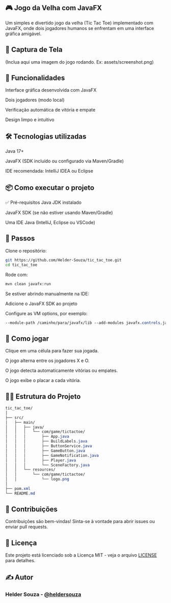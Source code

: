 ## 🎮 Jogo da Velha com JavaFX

Um simples e divertido jogo da velha (Tic Tac Toe) implementado com JavaFX, onde dois jogadores humanos se enfrentam em uma interface gráfica amigável.

## 📸 Captura de Tela

(Inclua aqui uma imagem do jogo rodando. Ex: assets/screenshot.png)

## 🚀 Funcionalidades

Interface gráfica desenvolvida com JavaFX

Dois jogadores (modo local)

Verificação automática de vitória e empate

Design limpo e intuitivo

## 🛠 Tecnologias utilizadas

Java 17+

JavaFX (SDK incluído ou configurado via Maven/Gradle)

IDE recomendada: IntelliJ IDEA ou Eclipse

## 📦 Como executar o projeto

✅ Pré-requisitos
Java JDK instalado

JavaFX SDK (se não estiver usando Maven/Gradle)

Uma IDE Java (IntelliJ, Eclipse ou VSCode)

## 🧭 Passos

Clone o repositório:

```bash
git https://github.com/Helder-Souza/tic_tac_toe.git
cd tic_tac_toe
```

Rode com:

```bash
mvn clean javafx:run
```

Se estiver abrindo manualmente na IDE:

Adicione o JavaFX SDK ao projeto

Configure as VM options, por exemplo:

```css
--module-path /caminho/para/javafx/lib --add-modules javafx.controls,javafx.fxml
```
## 🧠 Como jogar

Clique em uma célula para fazer sua jogada.

O jogo alterna entre os jogadores X e O.

O jogo detecta automaticamente vitórias ou empates.

O jogo exibe o placar a cada vitória.

## 👨‍💻 Estrutura do Projeto

```css
tic_tac_toe/
│
├── src/
│   ├── main/
│   │   ├── java/
│   │   │   └── com/game/tictactoe/
│   │   │       ├── App.java
│   │   │       ├── BuildLabels.java
│   │   │       ├── ButtonService.java
│   │   │       ├── GameButton.java
│   │   │       ├── GameNotification.java
│   │   │       ├── Player.java
│   │   │       └── SceneFactory.java
│   │   └── resources/
│   │       └── com/game/tictactoe/
│   │           └── logo.png
│
├── pom.xml
└── README.md
```

## 🤝 Contribuições
Contribuições são bem-vindas! Sinta-se à vontade para abrir issues ou enviar pull requests.

## 📄 Licença
Este projeto está licenciado sob a Licença MIT - veja o arquivo [LICENSE](./LICENSE) para detalhes.

## ✍️ Autor
### Helder Souza - [@heldersouza](https://github.com/Helder-Souza)